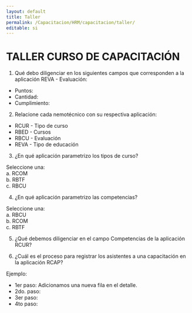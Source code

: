 ```yaml
---
layout: default
title: Taller
permalink: /Capacitacion/HRM/capacitacion/taller/
editable: si
---
```


# TALLER CURSO DE CAPACITACIÓN


1) Qué debo diligenciar en los siguientes campos que corresponden a la aplicación REVA - Evaluación:  

- Puntos:  
- Cantidad:  
- Cumplimiento:  

2) Relacione cada nemotécnico con su respectiva aplicación:  

- RCUR		-		Tipo de curso  
- RBED		-		Cursos  
- RBCU		-		Evaluación  
- REVA		-		Tipo de educación  

3) ¿En qué aplicación parametrizo los tipos de curso?  

Seleccione una:  
a. RCOM  
b. RBTF  
c. RBCU  

4) ¿En qué aplicación parametrizo las competencias?  

Seleccione una:  
a. RBCU  
b. RCOM  
c. RBTF  

5) ¿Qué debemos diligenciar en el campo Competencias de la aplicación RCUR?  

6) ¿Cuál es el proceso para registrar los asistentes a una capacitación en la aplicación RCAP?  

Ejemplo:  

- 1er paso: Adicionamos una nueva fila en el detalle.  
- 2do. paso:  
- 3er paso:  
- 4to paso:  






